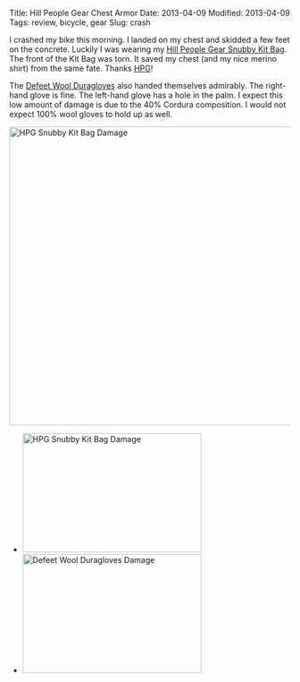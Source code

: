 Title: Hill People Gear Chest Armor
Date: 2013-04-09
Modified: 2013-04-09
Tags: review, bicycle, gear
Slug: crash

I crashed my bike this morning. I landed on my chest and skidded a few feet on the concrete. Luckily I was wearing my [Hill People Gear Snubby Kit Bag](/2012/11/i-reviewed-hill-people-gear-kit-bag-its-tactical/). The front of the Kit Bag was torn. It saved my chest (and my nice merino shirt) from the same fate. Thanks [HPG](http://hillpeoplegear.com/)!

The [Defeet Wool Duragloves](/2012/12/defeet-wool-duragloves/) also handed themselves admirably. The right-hand glove is fine. The left-hand glove has a hole in the palm. I expect this low amount of damage is due to the 40% Cordura composition. I would not expect 100% wool gloves to hold up as well.

<a href="http://www.flickr.com/photos/pigmonkey/8635347130/" title="HPG Snubby Kit Bag Damage by Pig Monkey, on Flickr"><img src="http://farm9.staticflickr.com/8121/8635347130_759b481ccd_c.jpg" width="800" height="534" alt="HPG Snubby Kit Bag Damage"></a>

<ul class="thumbs">
<li><a href="http://www.flickr.com/photos/pigmonkey/8634239615/" title="HPG Snubby Kit Bag Damage by Pig Monkey, on Flickr"><img src="http://farm9.staticflickr.com/8396/8634239615_0e01680870_n.jpg" width="320" height="213" alt="HPG Snubby Kit Bag Damage"></a></li>
<li><a href="http://www.flickr.com/photos/pigmonkey/8635346492/" title="Defeet Wool Duragloves Damage by Pig Monkey, on Flickr"><img src="http://farm9.staticflickr.com/8394/8635346492_7019351b4c_n.jpg" width="320" height="213" alt="Defeet Wool Duragloves Damage"></a></li>
</ul>
